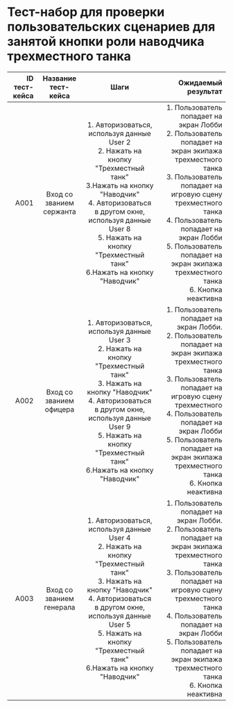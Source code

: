 # **Тест-набор для проверки пользовательских сценариев для занятой кнопки роли наводчика трехместного танка**

| ID тест-кейса |   Название тест-кейса    |                                                                                                                               Шаги                                                                                                                               |                                                                                                                                                                                                                                                                                              Ожидаемый результат |
| ------------: | :----------------------: | :--------------------------------------------------------------------------------------------------------------------------------------------------------------------------------------------------------------------------------------------------------------: | ---------------------------------------------------------------------------------------------------------------------------------------------------------------------------------------------------------------------------------------------------------------------------------------------------------------: |
|          A001 | Вход со званием сержанта | 1. Авторизоваться, используя данные User 2<br>2. Нажать на кнопку "Трехместный танк" <br>3.Нажать на кнопку "Наводчик" <br>4. Авторизоваться в другом окне, используя данные User 8<br>5. Нажать на кнопку "Трехместный танк" <br>6.Нажать на кнопку "Наводчик"  |   1. Пользователь попадает на экран Лобби<br> 2. Пользователь попадает на экран экипажа трехместного танка <br>3. Пользователь попадает на игровую сцену трехместного танка<br> 4. Пользователь попадает на экран Лобби<br> 5. Пользователь попадает на экран экипажа трехместного танка <br>6. Кнопка неактивна |
|          A002 | Вход со званием офицера  | 1. Авторизоваться, используя данные User 3<br>2. Нажать на кнопку "Трехместный танк" <br>3. Нажать на кнопку "Наводчик" <br>4. Авторизоваться в другом окне, используя данные User 9<br>5. Нажать на кнопку "Трехместный танк" <br>6.Нажать на кнопку "Наводчик" |       1. Пользователь попадает на экран Лобби.<br> 2. Пользователь попадает на экран экипажа трехместного танка <br>3. Пользователь попадает на игровую сцену трехместного <br> 4. Пользователь попадает на экран Лобби<br> 5. Пользователь попадает на экран экипажа трехместного танка <br>6. Кнопка неактивна |
|          A003 | Вход со званием генерала | 1. Авторизоваться, используя данные User 4<br>2. Нажать на кнопку "Трехместный танк" <br>3. Нажать на кнопку "Наводчик" <br>4. Авторизоваться в другом окне, используя данные User 5<br>5. Нажать на кнопку "Трехместный танк" <br>6.Нажать на кнопку "Наводчик" | 1. Пользователь попадает на экран Лобби.<br> 2. Пользователь попадает на экран экипажа трехместного танка <br>3. Пользователь попадает на игровую сцену трехместного танка <br> 4. Пользователь попадает на экран Лобби<br> 5. Пользователь попадает на экран экипажа трехместного танка <br>6. Кнопка неактивна |
